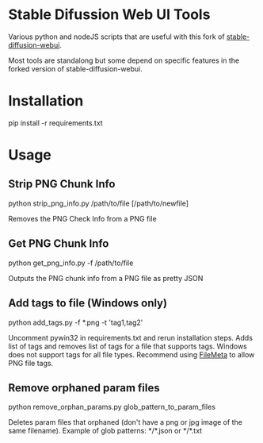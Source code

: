 # Stable Difussion Web UI Tools

Various python and nodeJS scripts that are useful with this fork of
[stable-diffusion-webui](https://github.com/tsngo/stable-diffusion-webui).

Most tools are standalong but some depend on specific features in the forked version of stable-diffusion-webui.

# Installation
pip install -r requirements.txt

# Usage

## Strip PNG Chunk Info
python strip_png_info.py /path/to/file [/path/to/newfile]

Removes the PNG Check Info from a PNG file

## Get PNG Chunk Info
python get_png_info.py -f /path/to/file

Outputs the PNG chunk info from a PNG file as pretty JSON

## Add tags to file (Windows only)
python add_tags.py -f *.png -t 'tag1,tag2'

Uncomment pywin32 in requirements.txt and rerun installation steps. Adds list of tags and removes list of tags for a file that supports tags. Windows does not support tags for all file types. Recommend using [FileMeta](https://github.com/Dijji/FileMeta/releases) to allow PNG file tags.

## Remove orphaned param files
python remove_orphan_params.py glob_pattern_to_param_files

Deletes param files that orphaned (don't have a png or jpg image of the same filename). Example of glob patterns: \*/\*.json or \*/\*.txt


